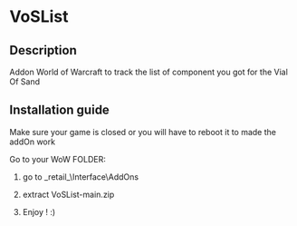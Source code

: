 # VoSList
## Description
Addon World of Warcraft to track the list of component you got for the Vial Of Sand

## Installation guide

Make sure your game is closed or you will have to reboot it to made the addOn work

Go to your WoW FOLDER:

1. go to \_retail\_\Interface\AddOns

2. extract VoSList-main.zip

3. Enjoy ! :)


